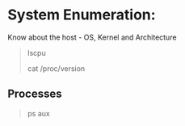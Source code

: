 # System Enumeration:

Know about the host - OS, Kernel and Architecture

> lscpu
> 
> cat /proc/version

## Processes

> ps aux
> 
